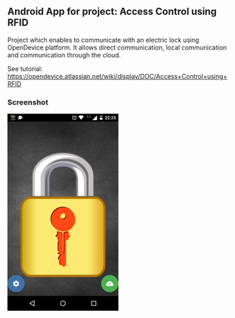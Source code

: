 ## Android App for project: Access Control using RFID

Project which enables to communicate with an electric lock using OpenDevice platform. It allows direct communication, local communication and communication through the cloud.

See tutorial: https://opendevice.atlassian.net/wiki/display/DOC/Access+Control+using+RFID

### Screenshot
![screenshot](/opendevice-rfid-lock/images/screenshot.png?raw=true)